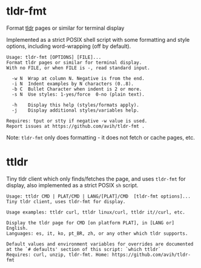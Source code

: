 # tldr-fmt
Format [tldr](https://tldr.sh/) pages or similar for terminal display

Implemented as a strict POSIX shell script with some formatting and style
options, including word-wrapping (off by default).

```
Usage: tldr-fmt [OPTIONS] [FILE]...
Format tldr pages or similar for terminal display.
With no FILE, or when FILE is -, read standard input.

  -w N  Wrap at column N. Negative is from the end.
  -i N  Indent examples by N characters (0..8).
  -b C  Bullet Character when indent is 2 or more.
  -s N  Use styles: 1-yes/force  0-no (plain text).

  -h    Display this help (styles/formats apply).
  -j    Display additional styles/variables help.

Requires: tput or stty if negative -w value is used.
Report issues at https://github.com/avih/tldr-fmt .
```

Note: `tldr-fmt` only does formatting - it does not fetch or cache pages, etc.


# ttldr
Tiny tldr client which only finds/fetches the page, and uses `tldr-fmt` for
display, also implemented as a strict POSIX `sh` script.

```
Usage: ttldr CMD | PLAT/CMD | LANG/[PLAT]/CMD  [tldr-fmt options]...
Tiny tldr client, uses tldr-fmt for display.

Usage examples: ttldr curl, ttldr linux/curl, ttldr it//curl, etc.

Display the tldr page for CMD [on platform PLAT], in [LANG or] English.
Languages: es, it, ko, pt_BR, zh, or any other which tldr supports.

Default values and environment variables for overrides are documented
at the `# defaults' section of this script: `which ttldr`
Requires: curl, unzip, tldr-fmt. Home: https://github.com/avih/tldr-fmt
```

